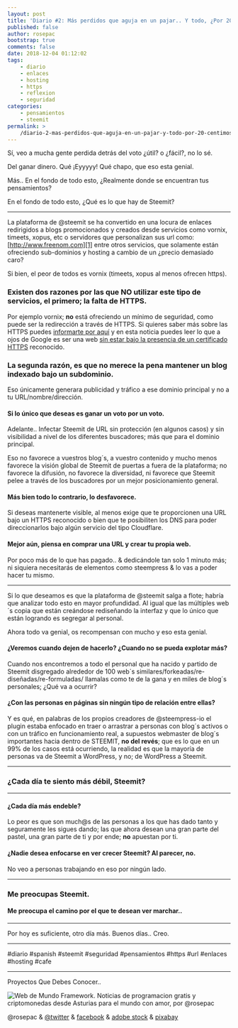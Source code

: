 ```yaml
---
layout: post
title: 'Diario #2: Más perdidos que aguja en un pajar.. Y todo, ¿Por 20 céntimos?'
published: false
author: rosepac
bootstrap: true
comments: false
date: 2018-12-04 01:12:02
tags:
    - diario
    - enlaces
    - hosting
    - https
    - reflexion
    - seguridad
categories:
    - pensamientos
    - steemit
permalink: >
    /diario-2-mas-perdidos-que-aguja-en-un-pajar-y-todo-por-20-centimos
---
```

Sí, veo a mucha gente perdida detrás del voto ¿útil? o ¿fácil?, no lo sé.

Del ganar dinero. Qué ¡Eyyyyy! Qué chapo, que eso esta genial.
  
Más.. En el fondo de todo esto, ¿Realmente donde se encuentran tus pensamientos?
  
En el fondo de todo esto, ¿Qué es lo que hay de Steemit?

* * *

La plataforma de @steemit se ha convertido en una locura de enlaces redirigidos a blogs promocionados y creados desde servicios como vornix, timeets, xopus, etc o servidores que personalizan sus url como: [http://www.freenom.com][1]  entre otros servicios, que solamente están ofreciendo sub-dominios y hosting a cambio de un ¿precio demasiado caro?

Si bien, el peor de todos es vornix (timeets, xopus al menos ofrecen https).

### Existen dos razones por las que NO utilizar este tipo de servicios, el primero; la falta de HTTPS.

Por ejemplo vornix; **no** está ofreciendo un mínimo de seguridad, como puede ser la redirección a través de HTTPS. Si quieres saber más sobre las HTTPS puedes [informarte por aquí][2] y en esta noticia puedes leer lo que a ojos de Google es ser una web [sin estar bajo la presencia de un certificado HTTPS][3] reconocido.

### La segunda razón, es que no merece la pena mantener un blog indexado bajo un subdominio.

Eso únicamente generara publicidad y tráfico a ese dominio principal y no a tu URL/nombre/dirección.

#### Si lo único que deseas es ganar un voto por un voto.

Adelante.. Infectar Steemit de URL sin protección (en algunos casos) y sin visibilidad a nivel de los diferentes buscadores; más que para el dominio principal.

Eso no favorece a vuestros blog´s, a vuestro contenido y mucho menos favorece la visión global de Steemit de puertas a fuera de la plataforma; no favorece la difusión, no favorece la diversidad, ni favorece que Steemit pelee a través de los buscadores por un mejor posicionamiento general.

#### Más bien todo lo contrario, **lo desfavorece**.

Si deseas mantenerte visible, al menos exige que te proporcionen una URL bajo un HTTPS reconocido o bien que te posibiliten los DNS para poder direccionarlos bajo algún servicio del tipo Cloudflare.

#### Mejor aún, piensa en comprar una URL y crear tu propia web.

Por poco más de lo que has pagado.. & dedicándole tan solo 1 minuto más; ni siquiera necesitarás de elementos como steempress & lo vas a poder hacer tu mismo.

* * *

Si lo que deseamos es que la plataforma de @steemit salga a flote; habría que analizar todo esto en mayor profundidad. Al igual que las múltiples web´s copia que están creándose rediseñando la interfaz y que lo único que están logrando es segregar al personal.

Ahora todo va genial, os recompensan con mucho y eso esta genial.

#### ¿Veremos cuando dejen de hacerlo? ¿Cuando no se pueda explotar más?

Cuando nos encontremos a todo el personal que ha nacido y partido de Steemit disgregado alrededor de 100 web´s similares/forkeadas/re-diseñadas/re-formuladas/ llamalas como te de la gana y en miles de blog´s personales; ¿Qué va a ocurrir?

#### ¿Con las personas en páginas sin ningún tipo de relación entre ellas?

Y es qué, en palabras de los propios creadores de @steempress-io el plugin estaba enfocado en traer o arrastrar a personas con blog´s activos o con un tráfico en funcionamiento real, a supuestos webmaster de blog´s importantes hacia dentro de STEEMIT, **no del revés**; que es lo que en un 99% de los casos está ocurriendo, la realidad es que la mayoría de personas va de Steemit a WordPress, y no; de WordPress a Steemit.

* * *

### ¿Cada día te siento más débil, Steemit?

* * *

#### ¿Cada día más endeble?

Lo peor es que son much@s de las personas a los que has dado tanto y seguramente les sigues dando; las que ahora desean una gran parte del pastel, una gran parte de ti y por ende; **no** apuestan por ti.

#### ¿Nadie desea enfocarse en ver crecer Steemit? Al parecer, no.

No veo a personas trabajando en eso por ningún lado.

* * *

### **Me preocupas Steemit.**

#### **Me preocupa el camino por el que te desean ver marchar..**

* * *

Por hoy es suficiente, otro día más. Buenos días.. Creo.

* * *

#diario #spanish #steemit #seguridad #pensamientos #https #url #enlaces #hosting #cafe

* * *


  Proyectos Que Debes Conocer..



     


![Web de Mundo Framework. Noticias de programacion gratis y criptomonedas desde Asturias para el mundo con amor, por @rosepac][4]

@rosepac & [@twitter][5] & [facebook][6] & [adobe stock][7] & [pixabay][8]

 [1]: http://www.freenom.com/en/index.html?lang=en
 [2]: https://es.wikipedia.org/wiki/Protocolo_seguro_de_transferencia_de_hipertexto
 [3]: https://es.gizmodo.com/se-acabo-a-partir-de-julio-google-chrome-marcara-toda-1822842221
 [4]: https://image.ibb.co/iTckvT/mundo-framework-1350x167-steemit.png
 [5]: https://twitter.com/rosepac21
 [6]: https://facebook.com/rosepac21
 [7]: https://stock.adobe.com/es/contributor/208304300/rosepac
 [8]: https://pixabay.com/es/users/rosepac-4939477/